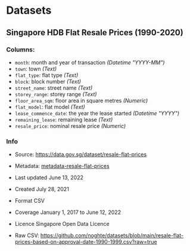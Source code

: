 # Datasets

## Singapore HDB Flat Resale Prices (1990-2020)

###  Columns:
  - `month`: month and year of transaction _(Datetime "YYYY-MM")_
  - `town`: town _(Text)_
  - `flat_type`: flat type _(Text)_
  - `block`: block number _(Text)_
  - `street_name`: street name _(Text)_
  - `storey_range`: storey range _(Text)_
  - `floor_area_sqm`: floor area in square metres _(Numeric)_
  - `flat_model`: flat model _(Text)_
  - `lease_commence_date`: the year the lease started _(Datetime "YYYY")_
  - `remaining_lease`: remaining lease _(Text)_
  - `resale_price`: nominal resale price _(Numeric)_

### Info

- Source: https://data.gov.sg/dataset/resale-flat-prices
- Metadata: [metadata-resale-flat-prices](singapore-flat-proces/metadata-resale-flat-prices.txt)
- Last updated	June 13, 2022
- Created	July 28, 2021
- Format	CSV
- Coverage	January 1, 2017 to June 12, 2022
- Licence	Singapore Open Data Licence

- Raw CSV: https://github.com/noghte/datasets/blob/main/resale-flat-prices-based-on-approval-date-1990-1999.csv?raw=true
